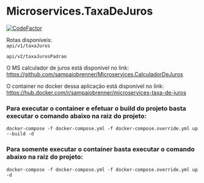 ﻿# Microservices.TaxaDeJuros

[![CodeFactor](https://www.codefactor.io/repository/github/sampaiobrenner/microservices.taxadejuros/badge)](https://www.codefactor.io/repository/github/sampaiobrenner/microservices.taxadejuros)

Rotas disponíveis:                                                                    
`api/v1/taxaJuros`

`api/v2/taxaJurosPadrao`

O MS calculador de juros está disponível no link: https://github.com/sampaiobrenner/Microservices.CalculadorDeJuros

O container no docker dessa aplicação está disponível no link: https://hub.docker.com/r/sampaiobrenner/microservices-taxa-de-juros

### Para executar o container e efetuar o build do projeto basta executar o comando abaixo na raiz do projeto:
```
docker-compose -f docker-compose.yml -f docker-compose.override.yml up --build -d
```

### Para somente executar o container basta executar o comando abaixo na raiz do projeto:
```
docker-compose -f docker-compose.yml -f docker-compose.override.yml up -d
```
